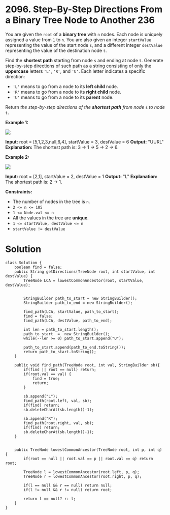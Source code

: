 # 2096. Step-By-Step Directions From a Binary Tree Node to Another 236
You are given the  `root`  of a  **binary tree**  with  `n`  nodes. Each node is uniquely assigned a value from  `1`  to  `n`. You are also given an integer  `startValue`  representing the value of the start node  `s`, and a different integer  `destValue`  representing the value of the destination node  `t`.

Find the  **shortest path**  starting from node  `s`  and ending at node  `t`. Generate step-by-step directions of such path as a string consisting of only the  **uppercase**  letters  `'L'`,  `'R'`, and  `'U'`. Each letter indicates a specific direction:

-   `'L'`  means to go from a node to its  **left child**  node.
-   `'R'`  means to go from a node to its  **right child**  node.
-   `'U'`  means to go from a node to its  **parent**  node.

Return  _the step-by-step directions of the  **shortest path**  from node_ `s` _to node_  `t`.

**Example 1:**

![](https://assets.leetcode.com/uploads/2021/11/15/eg1.png)

**Input:** root = [5,1,2,3,null,6,4], startValue = 3, destValue = 6
**Output:** "UURL"
**Explanation:** The shortest path is: 3 → 1 → 5 → 2 → 6.

**Example 2:**

![](https://assets.leetcode.com/uploads/2021/11/15/eg2.png)

**Input:** root = [2,1], startValue = 2, destValue = 1
**Output:** "L"
**Explanation:** The shortest path is: 2 → 1.

**Constraints:**

-   The number of nodes in the tree is  `n`.
-   `2 <= n <= 105`
-   `1 <= Node.val <= n`
-   All the values in the tree are  **unique**.
-   `1 <= startValue, destValue <= n`
-   `startValue != destValue`

# Solution
```
class Solution {
    boolean find = false;
    public String getDirections(TreeNode root, int startValue, int destValue) {
        TreeNode LCA = lowestCommonAncestor(root, startValue, destValue);
        
        
        StringBuilder path_to_start = new StringBuilder();
        StringBuilder path_to_end = new StringBuilder();
        
        find_path(LCA, startValue, path_to_start);
        find = false;
        find_path(LCA, destValue, path_to_end);
        
        int len = path_to_start.length();
        path_to_start  =  new StringBuilder();
        while(--len >= 0) path_to_start.append("U");
        
        path_to_start.append(path_to_end.toString());
        return path_to_start.toString();
    }
    
    public void find_path(TreeNode root, int val, StringBuilder sb){
        if(find || root == null) return;
        if(root.val == val) {
            find = true;
            return;
        }
        
        sb.append("L");
        find_path(root.left, val, sb);
        if(find) return;
        sb.deleteCharAt(sb.length()-1);
        
        sb.append("R");
        find_path(root.right, val, sb);
        if(find) return;
        sb.deleteCharAt(sb.length()-1);
    }
    
    
    public TreeNode lowestCommonAncestor(TreeNode root, int p, int q) {
        if(root == null || root.val == p || root.val == q) return root;
        
        TreeNode l = lowestCommonAncestor(root.left, p, q);
        TreeNode r = lowestCommonAncestor(root.right, p, q);
        
        if(l == null && r == null) return null;
        if(l != null && r != null) return root;
        
        return l == null? r: l;
    }
}
```